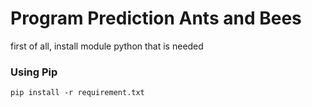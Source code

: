 # Program Prediction Ants and Bees

first of all, install module python that is needed

### Using Pip
```
pip install -r requirement.txt
```
